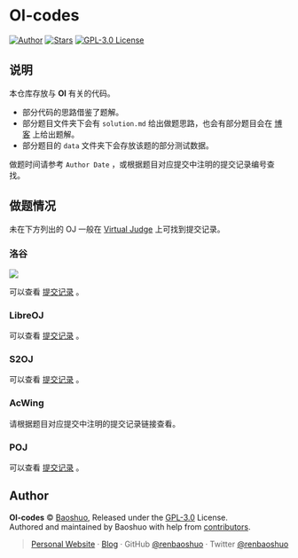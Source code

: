 # OI-codes

[![Author](https://img.shields.io/badge/Author-Baoshuo-b68469.svg?style=flat-square)](https://baoshuo.ren) [![Stars](https://img.shields.io/github/stars/renbaoshuo/OI-codes?style=flat-square)](https://github.com/renbaoshuo/OI-codes/stargazers) [![GPL-3.0 License](https://img.shields.io/github/license/renbaoshuo/OI-codes?style=flat-square)](/LICENSE)

## 说明

本仓库存放与 **OI** 有关的代码。

- 部分代码的思路借鉴了题解。
- 部分题目文件夹下会有 `solution.md` 给出做题思路，也会有部分题目会在 [博客](https://blog.baoshuo.ren/tags/%E9%A2%98%E8%A7%A3/) 上给出题解。
- 部分题目的 `data` 文件夹下会存放该题的部分测试数据。

做题时间请参考 `Author Date` ，或根据题目对应提交中注明的提交记录编号查找。

## 做题情况

未在下方列出的 OJ 一般在 [Virtual Judge](https://vjudge.net/status#un=renbaoshuo&OJId=All&probNum=&res=1&language=&onlyFollowee=false) 上可找到提交记录。

### 洛谷

![](https://luogu.wao3.cn/api/practice?id=168214)

可以查看 [提交记录](https://www.luogu.com.cn/record/list?user=168214&status=12) 。

### LibreOJ

可以查看 [提交记录](https://loj.ac/s?submitter=renbaoshuo&status=Accepted) 。

### S2OJ

可以查看 [提交记录](https://sjzezoj.com/submissions?submitter=2021renbaoshuo&min_score=100) 。

### AcWing

请根据题目对应提交中注明的提交记录链接查看。

### POJ

可以查看 [提交记录](http://poj.org/status?user_id=renbaoshuo&result=0) 。

## Author

**OI-codes** © [Baoshuo](https://github.com/renbaoshuo), Released under the [GPL-3.0](./LICENSE) License.  
Authored and maintained by Baoshuo with help from [contributors](https://github.com/renbaoshuo/OI-codes/contributors).

> [Personal Website](https://baoshuo.ren) · [Blog](https://blog.baoshuo.ren) · GitHub [@renbaoshuo](https://github.com/renbaoshuo) · Twitter [@renbaoshuo](https://twitter.com/renbaoshuo)
